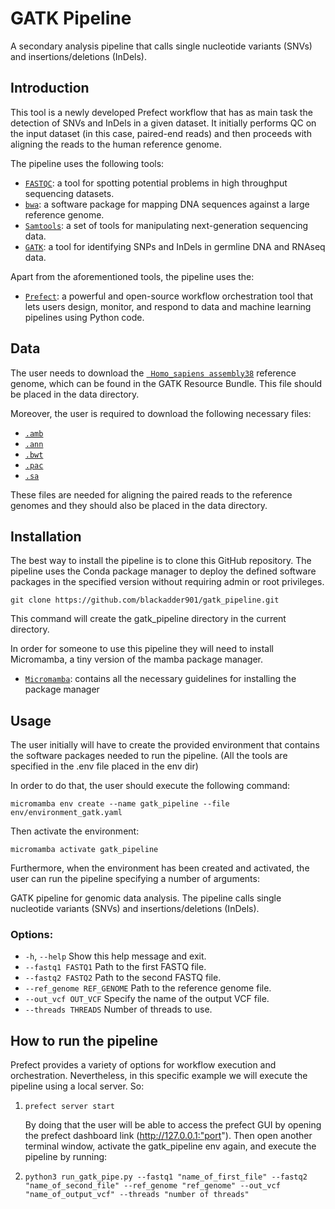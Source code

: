 # GATK Pipeline
A secondary analysis pipeline that calls single nucleotide variants (SNVs) and insertions/deletions (InDels).

## Introduction

This tool is a newly developed Prefect workflow that has as main task the detection of SNVs and InDels in a given dataset. It initially performs QC on the input dataset (in this case, paired-end reads) and then proceeds with aligning the reads to the human reference genome.

The pipeline uses the following tools:

* [``` FASTQC ```](https://github.com/s-andrews/FastQC): a tool for spotting potential problems in high throughput sequencing datasets.
* [``` bwa ```](https://github.com/lh3/bwa): a software package for mapping DNA sequences against a large reference genome.
* [``` Samtools ```](https://github.com/samtools/): a set of tools for manipulating next-generation sequencing data. 
* [``` GATK ```](https://github.com/broadinstitute/gatk): a tool for identifying SNPs and InDels in germline DNA and RNAseq data.

Apart from the aforementioned tools, the pipeline uses the:

* [``` Prefect ```](https://www.prefect.io/): a powerful and open-source workflow orchestration tool that lets users design, monitor, and respond to data and machine learning pipelines using Python code.

## Data
The user needs to download the [``` Homo_sapiens assembly38```](https://console.cloud.google.com/storage/browser/_details/gcp-public-data--broad-references/hg38/v0/Homo_sapiens_assembly38.fasta;tab=live_object) reference genome, which can be found in the GATK Resource Bundle. This file should be placed in the data directory.

Moreover, the user is required to download the following necessary files:

* [``` .amb ```](https://console.cloud.google.com/storage/browser/_details/gcp-public-data--broad-references/hg38/v0/Homo_sapiens_assembly38.fasta.64.amb;tab=live_object)
* [``` .ann ```](https://console.cloud.google.com/storage/browser/_details/gcp-public-data--broad-references/hg38/v0/Homo_sapiens_assembly38.fasta.64.ann;tab=live_object)
* [``` .bwt ```](https://console.cloud.google.com/storage/browser/_details/gcp-public-data--broad-references/hg38/v0/Homo_sapiens_assembly38.fasta.64.bwt;tab=live_object)
* [``` .pac ```](https://console.cloud.google.com/storage/browser/_details/gcp-public-data--broad-references/hg38/v0/Homo_sapiens_assembly38.fasta.64.pac;tab=live_object)
* [``` .sa ```](https://console.cloud.google.com/storage/browser/_details/gcp-public-data--broad-references/hg38/v0/Homo_sapiens_assembly38.fasta.64.sa;tab=live_object)

These files are needed for aligning the paired reads to the reference genomes and they should also be placed in the data directory.

## Installation
The best way to install the pipeline is to clone this GitHub repository. The pipeline uses the Conda package manager to deploy the defined software packages in the specified version without requiring admin or root privileges.

```
git clone https://github.com/blackadder901/gatk_pipeline.git
```
This command will create the gatk_pipeline directory in the current directory.


In order for someone to use this pipeline they will need to install Micromamba, a tiny version of the mamba package manager.

* [``` Micromamba ```](https://mamba.readthedocs.io/en/latest/installation/micromamba-installation.html): contains all the necessary guidelines for installing the package manager

## Usage

The user initially will have to create the provided environment that contains the software packages needed to run the pipeline. (All the tools are specified in the .env file placed in the env dir)

In order to do that, the user should execute the following command:

```{bash}
micromamba env create --name gatk_pipeline --file env/environment_gatk.yaml
```

Then activate the environment:

```{bash}
micromamba activate gatk_pipeline
```

Furthermore, when the environment has been created and activated, the user can run the pipeline specifying a number of arguments:

GATK pipeline for genomic data analysis. The pipeline calls single nucleotide variants (SNVs) and insertions/deletions (InDels).

### Options:

- `-h`, `--help`            Show this help message and exit.
- `--fastq1 FASTQ1`       Path to the first FASTQ file.
- `--fastq2 FASTQ2`       Path to the second FASTQ file.
- `--ref_genome REF_GENOME`  Path to the reference genome file.
- `--out_vcf OUT_VCF`     Specify the name of the output VCF file.
- `--threads THREADS`     Number of threads to use.

## How to run the pipeline
Prefect provides a variety of options for workflow execution and orchestration. Nevertheless, in this specific example we will execute the pipeline using a local server. So:

1.  ```{bash}
    prefect server start
    ```
    By doing that the user will be able to access the prefect GUI by opening the prefect dashboard link (http://127.0.0.1:"port"). Then open another terminal window, activate the gatk_pipeline env again, and execute the pipeline by running:
    
2.  ```{bash}
    python3 run_gatk_pipe.py --fastq1 "name_of_first_file" --fastq2 "name_of_second_file" --ref_genome "ref_genome" --out_vcf "name_of_output_vcf" --threads "number of threads"
    ```



